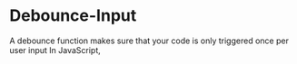 # Debounce-Input
A debounce function makes sure that your code is only triggered once per user input In JavaScript, 
